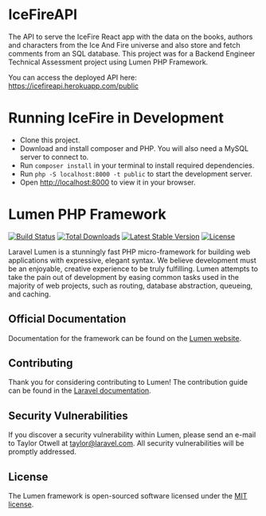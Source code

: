 # IceFireAPI
The API to serve the IceFire React app with the data on the books, authors and characters from the Ice And Fire universe and also store and fetch comments from an SQL database. This project was for a Backend Engineer Technical Assessment project using Lumen PHP Framework.

You can access the deployed API here: https://icefireapi.herokuapp.com/public

# Running IceFire in Development
* Clone this project.
* Download and install composer and PHP. You will also need a MySQL server to connect to.
* Run `composer install` in your terminal to install required dependencies.
* Run `php -S localhost:8000 -t public` to start the development server.
* Open [http://localhost:8000](http://localhost:8000) to view it in your browser.

# Lumen PHP Framework

[![Build Status](https://travis-ci.org/laravel/lumen-framework.svg)](https://travis-ci.org/laravel/lumen-framework)
[![Total Downloads](https://img.shields.io/packagist/dt/laravel/framework)](https://packagist.org/packages/laravel/lumen-framework)
[![Latest Stable Version](https://img.shields.io/packagist/v/laravel/framework)](https://packagist.org/packages/laravel/lumen-framework)
[![License](https://img.shields.io/packagist/l/laravel/framework)](https://packagist.org/packages/laravel/lumen-framework)

Laravel Lumen is a stunningly fast PHP micro-framework for building web applications with expressive, elegant syntax. We believe development must be an enjoyable, creative experience to be truly fulfilling. Lumen attempts to take the pain out of development by easing common tasks used in the majority of web projects, such as routing, database abstraction, queueing, and caching.

## Official Documentation

Documentation for the framework can be found on the [Lumen website](https://lumen.laravel.com/docs).

## Contributing

Thank you for considering contributing to Lumen! The contribution guide can be found in the [Laravel documentation](https://laravel.com/docs/contributions).

## Security Vulnerabilities

If you discover a security vulnerability within Lumen, please send an e-mail to Taylor Otwell at taylor@laravel.com. All security vulnerabilities will be promptly addressed.

## License

The Lumen framework is open-sourced software licensed under the [MIT license](https://opensource.org/licenses/MIT).
